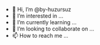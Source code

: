 - 👋 Hi, I’m @by-huzursuz
- 👀 I’m interested in ...
- 🌱 I’m currently learning ...
- 💞️ I’m looking to collaborate on ...
- 📫 How to reach me ...

<!---
by-huzursuz/by-huzursuz is a ✨ special ✨ repository because its `README.md` (this file) appears on your GitHub profile.
You can click the Preview link to take a look at your changes.
